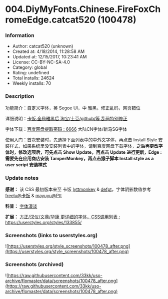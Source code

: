 # 004.DiyMyFonts.Chinese.FireFoxChromeEdge.catcat520 (100478)

### Information
- Author: catcat520 (unknown)
- Created at: 4/18/2014, 11:28:58 AM
- Updated at: 12/15/2017, 10:23:41 AM
- License:  CC-BY-NC-SA-4.0
- Category: global
- Rating: undefined
- Total installs: 24624
- Weekly installs: 70


### Description
功能简介：自定义字体，英 Segoe UI，中 雅黑。修正乱码，网页错位

详细说明：<a href="http://bbs.kafan.cn/thread-1681393-1-1.html">卡饭.全局雅黑后 淘宝/土豆/github/等 乱码特别修正</a>

字体下载：<a href="https://pan.baidu.com/s/1i5Gdgix">百度网盘提取密码 : 6666</a> 大陆CN字体/新马SG字体

使用入门：首次安装时，先选择下面列表中的中外文字体，再点击 Install Style 安装样式，如果系统里没安装列表中的字体，请到百度网盘下载字体，<b>之后再更改字体时，修改选项后，可先点击 Show Update，再点击 Update 进行更新</b><b>，Edge : 需要先在应用商店安装 TamperMonkey，再点击猴子脚本 Install style as a user script 安装样式</b>

### Update notes
<b>感谢：</b>
该 CSS 最初版本来至 卡饭 <a href="http://bbs.kafan.cn/thread-1664505-1-1.html">lyttmonkey</a> & <a href="http://u.kafan.cn/space-username-defpt.html">defpt</a>，字体阴影数值参考 <a href="http://bbs.kafan.cn/forum.php?mod=redirect&goto=findpost&ptid=1744590&pid=31705891">freelu@卡饭</a> & <a href="https://www.ptt.cc/bbs/Browsers/M.1422890095.A.BD3.html">mayuyu@Ptt</a>

<b>科普：</b>
<a href="https://github.com/catcat520/BLOG/blob/master/Fonts/%E5%AD%97%E4%BD%93%E6%BC%AB%E8%B0%88.md">字体漫谈</a>

<b>扩展：</b>
<a href="https://userstyles.org/styles/133855/">方正/汉仪/文鼎/华康 更详细的字体，CSS调用列表 : https://userstyles.org/styles/133855/</a>

### Screenshots (links to userstyles.org)
![https://userstyles.org/style_screenshots/100478_after.png](https://userstyles.org/style_screenshots/100478_after.png)


### Screenshots (archived)
![https://raw.githubusercontent.com/33kk/uso-archive/flomaster/data/screenshots/100478_after.png](https://raw.githubusercontent.com/33kk/uso-archive/flomaster/data/screenshots/100478_after.png)
